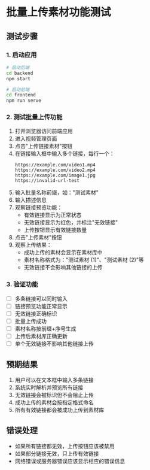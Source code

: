 # 批量上传素材功能测试

## 测试步骤

### 1. 启动应用
```bash
# 启动后端
cd backend
npm start

# 启动前端
cd frontend
npm run serve
```

### 2. 测试批量上传功能

1. 打开浏览器访问前端应用
2. 进入视频管理页面
3. 点击"上传链接素材"按钮
4. 在链接输入框中输入多个链接，每行一个：
   ```
   https://example.com/video1.mp4
   https://example.com/video2.mp4
   https://example.com/image1.jpg
   https://invalid-url-test
   ```
5. 输入批量名称前缀，如："测试素材"
6. 输入描述信息
7. 观察链接预览功能：
   - 有效链接显示为正常状态
   - 无效链接显示为红色，并标注"无效链接"
   - 上传按钮显示有效链接数量
8. 点击"上传素材"按钮
9. 观察上传结果：
   - 成功上传的素材会显示在素材库中
   - 素材名称格式为："测试素材 (1)"、"测试素材 (2)"等
   - 无效链接不会影响其他链接的上传

### 3. 验证功能

- [ ] 多条链接可以同时输入
- [ ] 链接预览功能正常显示
- [ ] 无效链接正确标识
- [ ] 批量上传成功
- [ ] 素材名称按前缀+序号生成
- [ ] 上传后素材库正确更新
- [ ] 单个无效链接不影响其他链接上传

## 预期结果

1. 用户可以在文本框中输入多条链接
2. 系统实时解析并预览所有链接
3. 无效链接会被标识但不会阻止上传
4. 成功上传的素材会按指定格式命名
5. 所有有效链接都会被成功上传到素材库

## 错误处理

- 如果所有链接都无效，上传按钮应该被禁用
- 如果部分链接无效，只上传有效链接
- 网络错误或服务器错误应该显示相应的错误信息 